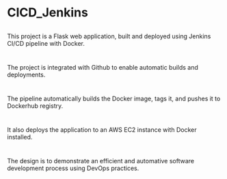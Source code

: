 # CICD_Jenkins
##

This project is a Flask web application, built and deployed using Jenkins CI/CD pipeline with Docker.
#
The project is integrated with Github to enable automatic builds and deployments.
#
The pipeline automatically builds the Docker image, tags it, and pushes it to Dockerhub registry.
#
It also deploys the application to an AWS EC2 instance with Docker installed.
#
The design is to demonstrate an efficient and automative software development process using DevOps practices.

